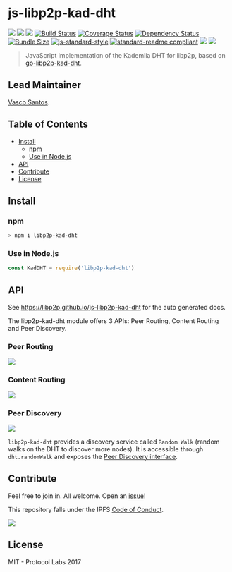 # js-libp2p-kad-dht

[![](https://img.shields.io/badge/made%20by-Protocol%20Labs-blue.svg?style=flat-square)](http://ipn.io)
[![](https://img.shields.io/badge/project-IPFS-blue.svg?style=flat-square)](http://ipfs.io/)
[![](https://img.shields.io/badge/freenode-%23ipfs-blue.svg?style=flat-square)](http://webchat.freenode.net/?channels=%23ipfs)
[![Build Status](https://travis-ci.org/libp2p/js-libp2p-kad-dht.svg?style=flat-square)](https://travis-ci.org/libp2p/js-libp2p-kad-dht)
[![Coverage Status](https://coveralls.io/repos/github/libp2p/js-libp2p-kad-dht/badge.svg?branch=master)](https://coveralls.io/github/libp2p/js-libp2p-kad-dht?branch=master)
[![Dependency Status](https://david-dm.org/libp2p/js-libp2p-kad-dht.svg?style=flat-square)](https://david-dm.org/libp2p/js-libp2p-kad-dht)
[![Bundle Size](https://flat.badgen.net/bundlephobia/minzip/libp2p-kad-dht)](https://bundlephobia.com/result?p=libp2p-kad-dht)
[![js-standard-style](https://img.shields.io/badge/code%20style-standard-brightgreen.svg?style=flat-square)](https://github.com/feross/standard)
[![standard-readme compliant](https://img.shields.io/badge/standard--readme-OK-green.svg?style=flat-square)](https://github.com/RichardLitt/standard-readme)
![](https://img.shields.io/badge/npm-%3E%3D3.0.0-orange.svg?style=flat-square)
![](https://img.shields.io/badge/Node.js-%3E%3D6.0.0-orange.svg?style=flat-square)

> JavaScript implementation of the Kademlia DHT for libp2p, based on [go-libp2p-kad-dht](https://github.com/libp2p/go-libp2p-kad-dht).

## Lead Maintainer

[Vasco Santos](https://github.com/vasco-santos).

## Table of Contents

- [Install](#install)
  - [npm](#npm)
  - [Use in Node.js](#use-in-nodejs)
- [API](#api)
- [Contribute](#contribute)
- [License](#license)

## Install

### npm

```sh
> npm i libp2p-kad-dht
```

### Use in Node.js

```js
const KadDHT = require('libp2p-kad-dht')
```

## API

See https://libp2p.github.io/js-libp2p-kad-dht for the auto generated docs.

The libp2p-kad-dht module offers 3 APIs: Peer Routing, Content Routing and Peer Discovery.

### Peer Routing

[![](https://raw.githubusercontent.com/libp2p/interface-peer-routing/master/img/badge.png)](https://github.com/libp2p/interface-peer-routing)

### Content Routing

[![](https://raw.githubusercontent.com/libp2p/interface-content-routing/master/img/badge.png)](https://github.com/libp2p/interface-content-routing)

### Peer Discovery

[![](https://github.com/libp2p/interface-peer-discovery/raw/master/img/badge.png)](https://github.com/libp2p/interface-peer-discovery)

`libp2p-kad-dht` provides a discovery service called `Random Walk` (random walks on the DHT to discover more nodes). It is accessible through `dht.randomWalk` and exposes the [Peer Discovery interface](https://github.com/libp2p/interface-peer-discovery).

## Contribute

Feel free to join in. All welcome. Open an [issue](https://github.com/libp2p/js-libp2p-ipfs/issues)!

This repository falls under the IPFS [Code of Conduct](https://github.com/ipfs/community/blob/master/code-of-conduct.md).

[![](https://cdn.rawgit.com/jbenet/contribute-ipfs-gif/master/img/contribute.gif)](https://github.com/ipfs/community/blob/master/contributing.md)

## License

MIT - Protocol Labs 2017
